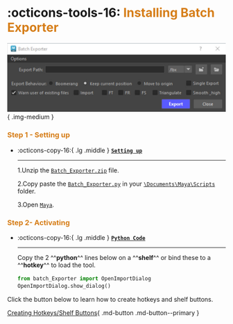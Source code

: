 # :octicons-tools-16: **<span style="color:rgb(214, 126, 25);">Installing Batch Exporter</span>**

![Baking Manager](images/Batch_Exporter_Window.jpg){ .img-medium } 

### <span style="color:rgb(214, 126, 25);">**Step 1 - Setting up**</span>
<div class="grid cards" markdown>

-   :octicons-copy-16:{ .lg .middle } __[`Setting up`](#)__

    ---

    1.Unzip the [`Batch_Exporter.zip`](#) file.
    
    2.Copy paste the [`Batch_Exporter.py`](#) in your [`\Documents\Maya\Scripts`](#) folder.
    
    3.Open [`Maya`](#). 

    <!-- [:octicons-arrow-right-24: Getting started](#) -->
    


</div>



### <span style="color:rgb(214, 126, 25);">**Step 2- Activating**</span>

<div class="grid cards" markdown>

-   :octicons-copy-16:{ .lg .middle } __[`Python Code`](#)__

    ---

    Copy the 2 ^^**python**^^  lines below on a ^^**shelf**^^  or bind these to a ^^**hotkey**^^  to load the tool.

    ``` py linenums="1"
    from batch_Exporter import OpenImportDialog
    OpenImportDialog.show_dialog()
    ```


</div>


Click the button below to learn how to create hotkeys and shelf buttons.

[Creating Hotkeys/Shelf Buttons](../Create%20Hotkeys%20Shelf%20Buttons/index.md){ .md-button .md-button--primary }

